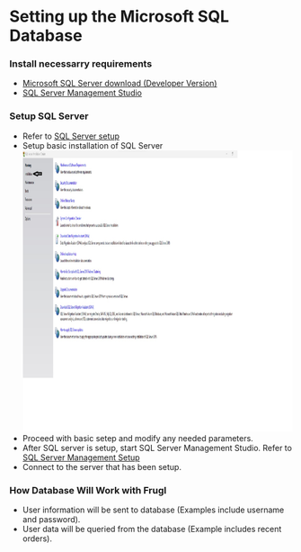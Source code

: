 # Setting up the Microsoft SQL Database

### Install necessarry requirements

- [Microsoft SQL Server download (Developer Version)](https://www.microsoft.com/en-us/sql-server/sql-server-downloads)
- [SQL Server Management Studio](https://learn.microsoft.com/en-us/sql/ssms/download-sql-server-management-studio-ssms?view=sql-server-ver16)

### Setup SQL Server

- Refer to [SQL Server setup](https://learn.microsoft.com/en-us/sql/sql-server/install/what-s-new-in-sql-server-installation?view=sql-server-ver16)
- Setup basic installation of SQL Server <img src="DatabaseSetup1.jpg" width=1500 height=500/>
- Proceed with basic setep and modify any needed parameters.
- After SQL server is setup, start SQL Server Management Studio. Refer to [SQL Server Management Setup](https://learn.microsoft.com/en-us/sql/ssms/download-sql-server-management-studio-ssms?view=sql-server-ver16)
- Connect to the server that has been setup.
  
### How Database Will Work with Frugl
- User information will be sent to database (Examples include username and password).
- User data will be queried from the database (Example includes recent orders).
